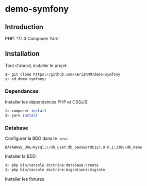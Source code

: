 # demo-symfony

## Introduction

PHP: ^7.1.3
Composer
Yarn

## Installation

Tout d'abord, installer le projet:
```bash
$> git clone https://github.com/KerianMM/demo-symfony
$> cd demo-symfony/
```

### Dependances

Installer les dépendances PHP et CSS/JS:
```bash
$> composer install
$> yarn install
```

### Database

Configurer la BDD dans le `.env`:
```dotenv
DATABASE_URL=mysql://db_user:db_password@127.0.0.1:3306/db_name
```

Installer la BDD:
```bash
$> php bin/console doctrine:database:create
$> php bin/console doctrine:migrations:migrate
```

Installer les fixtures